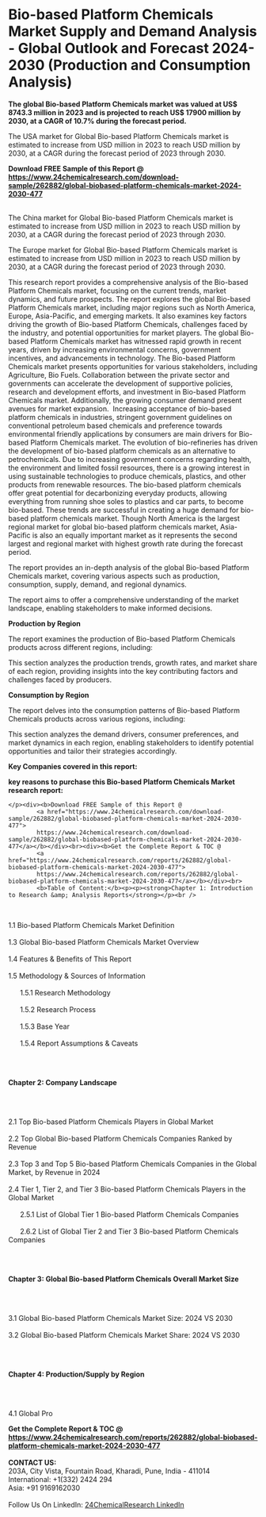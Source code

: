 <h1>Bio-based Platform Chemicals Market Supply and Demand Analysis - Global Outlook and Forecast 2024-2030 (Production and Consumption Analysis)</h1><p><strong>The global Bio-based Platform Chemicals market was valued at US$ 8743.3 million in 2023 and is projected to reach US$ 17900 million by 2030, at a CAGR of 10.7% during the forecast period.</strong></p><p>
</p><p>The USA market for Global Bio-based Platform Chemicals market is estimated to increase from USD million in 2023 to reach USD million by 2030, at a CAGR during the forecast period of 2023 through 2030.</p><div><b>Download FREE Sample of this Report @ 
            <a href="https://www.24chemicalresearch.com/download-sample/262882/global-biobased-platform-chemicals-market-2024-2030-477">
            https://www.24chemicalresearch.com/download-sample/262882/global-biobased-platform-chemicals-market-2024-2030-477</a></b></div><br><p>
</p><p>The China market for Global Bio-based Platform Chemicals market is estimated to increase from USD million in 2023 to reach USD million by 2030, at a CAGR during the forecast period of 2023 through 2030.</p><p>
</p><p>The Europe market for Global Bio-based Platform Chemicals market is estimated to increase from USD million in 2023 to reach USD million by 2030, at a CAGR during the forecast period of 2023 through 2030.</p><p>
</p><p>This research report provides a comprehensive analysis of the Bio-based Platform Chemicals market, focusing on the current trends, market dynamics, and future prospects. The report explores the global Bio-based Platform Chemicals market, including major regions such as North America, Europe, Asia-Pacific, and emerging markets. It also examines key factors driving the growth of Bio-based Platform Chemicals, challenges faced by the industry, and potential opportunities for market players. The global Bio-based Platform Chemicals market has witnessed rapid growth in recent years, driven by increasing environmental concerns, government incentives, and advancements in technology. The Bio-based Platform Chemicals market presents opportunities for various stakeholders, including Agriculture, Bio Fuels. Collaboration between the private sector and governments can accelerate the development of supportive policies, research and development efforts, and investment in Bio-based Platform Chemicals market. Additionally, the growing consumer demand present avenues for market expansion.  Increasing acceptance of bio-based platform chemicals in industries, stringent government guidelines on conventional petroleum based chemicals and preference towards environmental friendly applications by consumers are main drivers for Bio-based Platform Chemicals market. The evolution of bio-refineries has driven the development of bio-based platform chemicals as an alternative to petrochemicals. Due to increasing government concerns regarding health, the environment and limited fossil resources, there is a growing interest in using sustainable technologies to produce chemicals, plastics, and other products from renewable resources. The bio-based platform chemicals offer great potential for decarbonizing everyday products, allowing everything from running shoe soles to plastics and car parts, to become bio-based. These trends are successful in creating a huge demand for bio-based platform chemicals market. Though North America is the largest regional market for global bio-based platform chemicals market, Asia-Pacific is also an equally important market as it represents the second largest and regional market with highest growth rate during the forecast period.</p><p>
</p><p>The report provides an in-depth analysis of the global Bio-based Platform Chemicals market, covering various aspects such as production, consumption, supply, demand, and regional dynamics.</p><p>
</p><p>The report aims to offer a comprehensive understanding of the market landscape, enabling stakeholders to make informed decisions.</p><p>
</p><p><strong>Production by Region</strong></p><p>
</p><p>The report examines the production of Bio-based Platform Chemicals products across different regions, including:</p><p>
</p><p>
</p><p>This section analyzes the production trends, growth rates, and market share of each region, providing insights into the key contributing factors and challenges faced by producers.</p><p>
</p><p><strong>Consumption by Region</strong></p><p>
</p><p>The report delves into the consumption patterns of Bio-based Platform Chemicals products across various regions, including:</p><p>
</p><p>
</p><p>This section analyzes the demand drivers, consumer preferences, and market dynamics in each region, enabling stakeholders to identify potential opportunities and tailor their strategies accordingly.</p><p>
<strong>Key Companies covered in this report:</strong></p><p>
</p><p>
</p><p><strong>key reasons to purchase this Bio-based Platform Chemicals Market research report:</strong></p><p>

	</p><div><b>Download FREE Sample of this Report @ 
            <a href="https://www.24chemicalresearch.com/download-sample/262882/global-biobased-platform-chemicals-market-2024-2030-477">
            https://www.24chemicalresearch.com/download-sample/262882/global-biobased-platform-chemicals-market-2024-2030-477</a></b></div><br><div><b>Get the Complete Report & TOC @ 
            <a href="https://www.24chemicalresearch.com/reports/262882/global-biobased-platform-chemicals-market-2024-2030-477">
            https://www.24chemicalresearch.com/reports/262882/global-biobased-platform-chemicals-market-2024-2030-477</a></b></div><br>
            <b>Table of Content:</b><p><p><strong>Chapter 1: Introduction to Research &amp; Analysis Reports</strong></p><br />
<br />
<p>1.1 Bio-based Platform Chemicals Market Definition<br /><br />
1.3 Global Bio-based Platform Chemicals Market Overview<br /><br />
1.4 Features &amp; Benefits of This Report<br /><br />
1.5 Methodology &amp; Sources of Information<br /><br />
&nbsp;&nbsp;&nbsp;&nbsp;&nbsp; 1.5.1 Research Methodology<br /><br />
&nbsp;&nbsp;&nbsp;&nbsp;&nbsp; 1.5.2 Research Process<br /><br />
&nbsp;&nbsp;&nbsp;&nbsp;&nbsp; 1.5.3 Base Year<br /><br />
&nbsp;&nbsp;&nbsp;&nbsp;&nbsp; 1.5.4 Report Assumptions &amp; Caveats</p><br />
<br />
<p><strong>Chapter 2: Company Landscape</strong></p><br />
<br />
<p>2.1 Top Bio-based Platform Chemicals Players in Global Market<br /><br />
2.2 Top Global Bio-based Platform Chemicals Companies Ranked by Revenue<br /><br />
2.3 Top 3 and Top 5 Bio-based Platform Chemicals Companies in the Global Market, by Revenue in 2024<br /><br />
2.4 Tier 1, Tier 2, and Tier 3 Bio-based Platform Chemicals Players in the Global Market<br /><br />
&nbsp;&nbsp;&nbsp;&nbsp;&nbsp; 2.5.1 List of Global Tier 1 Bio-based Platform Chemicals Companies<br /><br />
&nbsp;&nbsp;&nbsp;&nbsp;&nbsp; 2.6.2 List of Global Tier 2 and Tier 3 Bio-based Platform Chemicals Companies</p><br />
<br />
<p><strong>Chapter 3: Global Bio-based Platform Chemicals Overall Market Size</strong></p><br />
<br />
<p>3.1 Global Bio-based Platform Chemicals Market Size: 2024 VS 2030<br /><br />
3.2 Global Bio-based Platform Chemicals Market Share: 2024 VS 2030</p><br />
<br />
<p><strong>Chapter 4: Production/Supply by Region</strong></p><br />
<br />
<p>4.1 Global Pro</p><div><b>Get the Complete Report & TOC @ 
            <a href="https://www.24chemicalresearch.com/reports/262882/global-biobased-platform-chemicals-market-2024-2030-477">
            https://www.24chemicalresearch.com/reports/262882/global-biobased-platform-chemicals-market-2024-2030-477</a></b></div><br><b>CONTACT US:</b><br>
            203A, City Vista, Fountain Road, Kharadi, Pune, India - 411014<br>
            International: +1(332) 2424 294<br>
            Asia: +91 9169162030 <br><br>
            Follow Us On LinkedIn: <a href="https://www.linkedin.com/company/24chemicalresearch/">24ChemicalResearch LinkedIn</a>